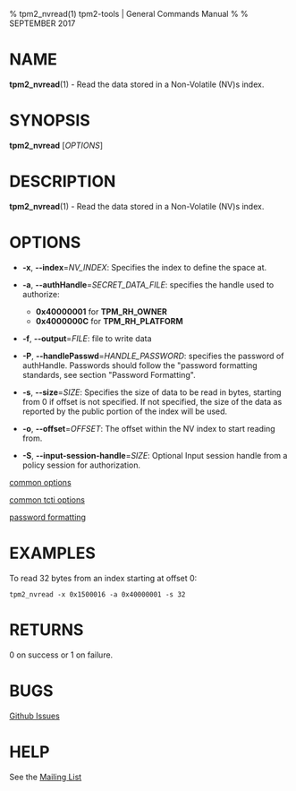 % tpm2_nvread(1) tpm2-tools | General Commands Manual
%
% SEPTEMBER 2017

# NAME

**tpm2_nvread**(1) - Read the data stored in a Non-Volatile (NV)s index.

# SYNOPSIS

**tpm2_nvread** [*OPTIONS*]

# DESCRIPTION

**tpm2_nvread**(1) - Read the data stored in a Non-Volatile (NV)s index.

# OPTIONS

  * **-x**, **--index**=_NV\_INDEX_:
    Specifies the index to define the space at.

  * **-a**, **--authHandle**=_SECRET\_DATA\_FILE_:
    specifies the handle used to authorize:
    * **0x40000001** for **TPM_RH_OWNER**
    * **0x4000000C** for **TPM_RH_PLATFORM**

  * **-f**, **--output**=_FILE_:
    file to write data

  * **-P**, **--handlePasswd**=_HANDLE\_PASSWORD_:
    specifies the password of authHandle. Passwords should follow the
    "password formatting standards, see section "Password Formatting".

  * **-s**, **--size**=_SIZE_:
    Specifies the size of data to be read in bytes, starting from 0 if
    offset is not specified. If not specified, the size of the data
    as reported by the public portion of the index will be used.

  * **-o**, **--offset**=_OFFSET_:
    The offset within the NV index to start reading from.

  * **-S**, **--input-session-handle**=_SIZE_:
    Optional Input session handle from a policy session for authorization.

[common options](common/options.md)

[common tcti options](common/tcti.md)

[password formatting](common/password.md)

# EXAMPLES

To read 32 bytes from an index starting at offset 0:

```
tpm2_nvread -x 0x1500016 -a 0x40000001 -s 32
```

# RETURNS

0 on success or 1 on failure.

# BUGS

[Github Issues](https://github.com/01org/tpm2-tools/issues)

# HELP

See the [Mailing List](https://lists.01.org/mailman/listinfo/tpm2)
